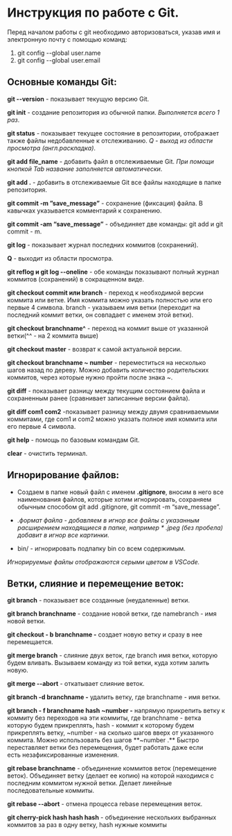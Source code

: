 # Инструкция по работе с Git. 

Перед началом работы с git необходимо авторизоваться, указав имя и электронную почту с помощью команд:
1. git config --global user.name
2. git config --global user.email

## Основные команды Git:

**git --version** - показывает текущую версию Git.

**git init** - cоздание репозитория из обычной папки. _Выполняется всего 1 раз_.

**git status** - показывает текущее состояние в репозитории, отображает также файлы недобавленные к отслеживанию. _Q  - выход из области просмотра (англ.раскладка)_.

**git add file_name** - добавить файл в отслеживаемые Git. _При помощи кнопкой Tab название заполняется автоматически_.

**git add .**  - добавить в отслеживаемые Git все файлы находящие в папке репозитория.

**git commit -m ”save_message”** - сохранение (фиксация) файла. В кавычках указывается комментарий к сохранению.

**git commit -am “save_message”** - объединяет две команды: git add и git commit - m.

**git log** - показывает журнал последних коммитов (сохранений).

**Q**  - выходит из области просмотра.

**git reflog и git log --oneline** - обе команды показывают полный журнал коммитов (сохранений) в сокращенном виде.

**git checkout commit или branch** - переход к необходимой версии коммита или ветке. Имя коммита можно указать полностью или его первые 4 символа. branch - указываем имя ветки (переходит на последний коммит ветки, он совпадает с именем этой ветки).

**git checkout branchname^** - переход на коммит выше от указанной ветки(^^ - на 2 коммита выше)

**git checkout master** - возврат к самой актуальной версии.

**git checkout branchname ~ number** - переместиться на несколько шагов назад по дереву. Можно добавить количество родительских коммитов, через которые нужно пройти после знака ~.

**git diff** - показывает разницу между текущим состоянием файла и сохраненным ранее (сравнивает записанные версии файла).

**git diff com1 com2** -показывает разницу между двумя сравниваемыми коммитами, где com1 и com2 можно указать полное имя коммита или его первые 4 символа.

**git help** - помощь по базовым командам Git.

**clear** - очистить терминал.

## Игнорирование файлов:

* Создаем в папке новый файл с именем **.gitignore**, вносим в него все наименования файлов, которые хотим игнорировать, сохраняем обычным способом git add .gitignore, git commit -m “save_message”.

*  *.формат файла - добавляем в игнор все файлы с указанным расширением находящиеся в папке, например * .jpeg (без пробела) добавит в игнор все картинки.*

* bin/  - игнорировать подпапку bin со всем содержимым.

*Игнорируемые файлы отображаются серыми цветом в VSCode.*

## Ветки, слияние и перемещение веток:

**git branch** - показывает все созданные (неудаленные) ветки.

**git branch branchname** - создание новой ветки, где namebranch - имя новой ветки.

**git checkout - b branchname -** создает новую ветку и сразу в нее перемещается.

**git merge branch** - слияние двух веток, где branch имя ветки, которую будем вливать. Вызываем команду из той ветки, куда хотим залить новую. 

**git merge --abort** - откатывает слияние веток.

**git branch -d branchname -** удалить ветку, где branchname - имя ветки.

**git branch - f branchname  hash ~number -** напрямую прикрепить ветку к коммиту без переходов на эти коммиты, где branchname - ветка которую будем прикреплять, hash - коммит к которому будем прикреплять ветку,  ~number - на сколько шагов вверх от указанного коммита. Можно использовать без шагов **~number .** Быстро переставляет ветки без перемещения, будет работать даже если есть незафиксированные изменения.

**git rebase branchname** - объединение коммитов веток (перемещение веток). Объединяет ветку (делает ее копию) на которой находимся с последним коммитом нужной ветки.  Делает линейные последовательные коммиты.

**git rebase --abort** - отмена процесса rebase перемещения веток.

**git cherry-pick hash hash hash** - объединение нескольких выбранных коммитов за раз в одну ветку, hash нужные коммиты
